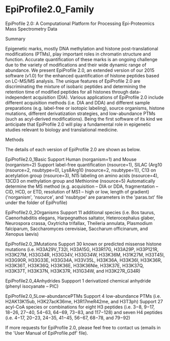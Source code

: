 # EpiProfile2.0_Family
EpiProfile 2.0: A Computational Platform for Processing Epi-Proteomics Mass Spectrometry Data

Summary

Epigenetic marks, mostly DNA methylation and histone post-translational modifications (PTMs), play important roles in chromatin structure and function. Accurate quantification of these marks is an ongoing challenge due to the variety of modifications and their wide dynamic range of abundance. We present EpiProfile 2.0, an extended version of our 2015 software (v1.0) for the enhanced quantification of histone peptides based on LC-MS/MS analysis. The unique features of EpiProfile 2.0 are discriminating the mixture of isobaric peptides and determining the retention time of modified peptides for all histones through data-independent acquisition (DIA). Various applications of EpiProfile 2.0 include different acquisition methods (i.e. DIA and DDA) and different sample preparations (e.g. label-free or isotopic labeling), source organisms, histone mutations, different derivatization strategies, and low-abundance PTMs (such as acyl-derived modifications). Being the first software of its kind we anticipate that EpiProfile 2.0 will play a fundamental role in epigenetic studies relevant to biology and translational medicine.

Methods

The details of each version of EpiProfile 2.0 are shown as below.

EpiProfile2.0_1Basic
		Support Human (norganism=1) and Mouse (norganism=2)
		Support label-free quantification (nsource=1), SILAC (Arg10 (nsource=2, nsubtype=0), Lys8Arg10 (nsource=2, nsubtype=1)), C13 on acetylation group (nsource=3), N15 labeling on amino acids (nsource=4), 13CD3 on methylation group and Methionine (nsource=5)
		Automatically determine the MS method (e.g. acquisition – DIA or DDA, fragmentation – CID, HCD, or ETD, resolution of MS1 – high or low, length of gradient)
		('norganism', 'nsource', and 'nsubtype' are parameters in the 'paras.txt' file under the folder of EpiProfile)

EpiProfile2.0_2Organisms
		Support 11 additional species (i.e. Bos taurus, Caenorhabditis elegans, Harpegnathos saltator, Heterocephalus glaber, Neurospora crassa, Oxytricha trifallax, Theileria annulata, Plasmodium falciparum, Saccharomyces cerevisiae, Saccharum officinarum, and Xenopus laevis)

EpiProfile2.0_3Mutations
		Support 30 known or predicted missense histone mutations (i.e. H33A29V_T32I, H33A15G, H33R17G, H33A29P, H33P121R, H33K27M, H33G34R, H33G34V, H33G34W, H33K36M, H31K27M, H33T45I, H33G90R, H33G33E, H33G34A, H33V35L, H33K36A, H33K36I, H33K36R, H33K36T, H33K36Q, H33K36E, H33K36Nle, H33K37E, H33K37Q, H33K37T, H33K37N, H33K37R, H31G34W, and H33K27R_G34R)

EpiProfile2.0_4Anhydrides
		Suppport 1 derivatized chemical anhydride (phenyl isocyanate – PIC)

EpiProfile2.0_5Low-abundancePTMs
		Support 4 low-abundance PTMs (i.e. H2AK13K15ub, H3K27acK36me, H3R17meR42me, and H3T3ph)
		Support 27 acyl-CoA species or combinations for eight H3 peptides (i.e. 3−8, 9−17, 18−26, 27−40, 54−63, 64−69, 73−83, and 117−128) and seven H4 peptides (i.e. 4−17, 20−23, 24−35, 41−45, 56−67, 68−78, and 79−92)

If more requests for EpiProfile 2.0, please feel free to contact us (emails in the 'User Manual of EpiProfile.pdf' file).
